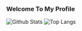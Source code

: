 ### Welcome To My Profile
![Github Stats](https://github-readme-stats.vercel.app/api?username=xStevenZero&count_private=true&theme=darcula&count_private=true&show_icons=true&include_all_commits=true)
![Top Langs](https://github-readme-stats.vercel.app/api/top-langs/?username=xStevenZero&layout=compact&theme=darcula)
